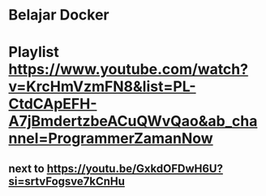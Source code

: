 # Belajar Docker

# Playlist https://www.youtube.com/watch?v=KrcHmVzmFN8&list=PL-CtdCApEFH-A7jBmdertzbeACuQWvQao&ab_channel=ProgrammerZamanNow
## next to https://youtu.be/GxkdOFDwH6U?si=srtvFogsve7kCnHu